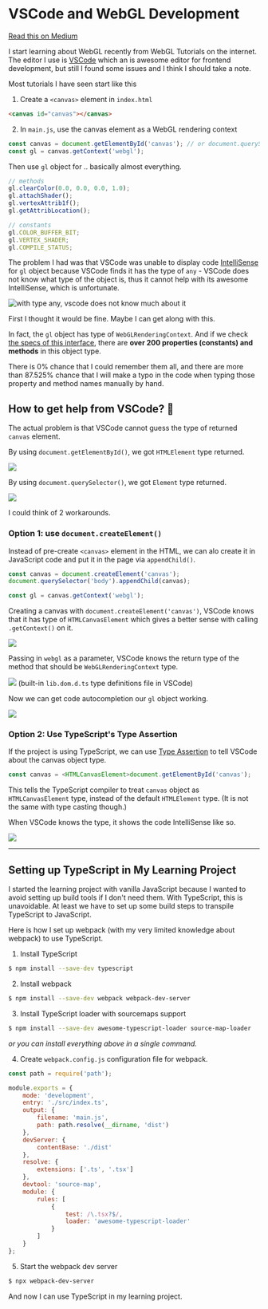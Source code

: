 # VSCode and WebGL Development

[Read this on Medium](https://medium.com/@armno/vscode-and-webgl-development-dfc17bba52ed)

I start learning about WebGL recently from WebGL Tutorials on the internet.
The editor I use is [VSCode](https://code.visualstudio.com/) which an is awesome editor for frontend development,
but still I found some issues and I think I should take a note.

Most tutorials I have seen start like this

1. Create a `<canvas>` element in `index.html`

```html
<canvas id="canvas"></canvas>
```

2. In `main.js`, use the canvas element as a WebGL rendering context

```js
const canvas = document.getElementById('canvas'); // or document.querySelector('#canvas')
const gl = canvas.getContext('webgl');
```

Then use `gl` object for .. basically almost everything.

```js
// methods
gl.clearColor(0.0, 0.0, 0.0, 1.0);
gl.attachShader();
gl.vertexAttrib1f();
gl.getAttribLocation();

// constants
gl.COLOR_BUFFER_BIT;
gl.VERTEX_SHADER;
gl.COMPILE_STATUS;
```

The problem I had was that VSCode was unable to display code [IntelliSense](https://code.visualstudio.com/docs/editor/intellisense)
for `gl` object because VSCode finds it has the type of `any` -
VSCode does not know what type of the object is, thus it cannot help with its awesome IntelliSense, which is unfortunate.

![with type any, vscode does not know much about it](gl-any.png)

First I thought it would be fine. Maybe I can get along with this.

In fact, the `gl` object has type of `WebGLRenderingContext`. And if we check [the specs of this interface](https://www.khronos.org/registry/webgl/specs/latest/1.0/#5.14),
there are **over 200 properties (constants) and methods** in this object type.

There is 0% chance that I could remember them all,
and there are more than 87.525% chance that I will make a typo in the code when typing those property and method names manually by hand.

## How to get help from VSCode? 🤔

The actual problem is that VSCode cannot guess the type of returned `canvas` element.

By using `document.getElementById()`, we got `HTMLElement` type returned.

![](get-element-by-id-return.png)

By using `document.querySelector()`, we got `Element` type returned.

![](query-selector-return.png)

I could think of 2 workarounds.

### Option 1: use `document.createElement()`

Instead of pre-create `<canvas>` element in the HTML, we can alo create it in JavaScript code and put it in the page via `appendChild()`.

```js
const canvas = document.createElement('canvas');
document.querySelector('body').appendChild(canvas);

const gl = canvas.getContext('webgl');
```

Creating a canvas with `document.createElement('canvas')`,
VSCode knows that it has type of `HTMLCanvasElement` which gives a better sense with calling `.getContext()` on it.

![](gl-with-correct-type.png)

Passing in `webgl` as a parameter, VSCode knows the return type of the method that should be `WebGLRenderingContext` type.

![](dom-defs.png)
(built-in `lib.dom.d.ts` type definitions file in VSCode)

Now we can get code autocompletion our `gl` object working.

![](intel-works.png)

### Option 2: Use TypeScript's Type Assertion

If the project is using TypeScript, we can use [Type Assertion](https://www.typescriptlang.org/docs/handbook/basic-types.html) to tell VSCode about the canvas object type.

```ts
const canvas = <HTMLCanvasElement>document.getElementById('canvas');
```

This tells the TypeScript compiler to treat `canvas` object as `HTMLCanvasElement` type, instead of the default `HTMLElement` type. (It is not the same with type casting though.)

When VSCode knows the type, it shows the code IntelliSense like so.

![](type-assertion.png)

---

## Setting up TypeScript in My Learning Project

I started the learning project with vanilla JavaScript because I wanted to avoid setting up build tools if I don't need them.
With TypeScript, this is unavoidable. At least we have to set up some build steps to transpile TypeScript to JavaScript.

Here is how I set up webpack (with my very limited knowledge about webpack) to use TypeScript.

1. Install TypeScript

```sh
$ npm install --save-dev typescript
```

2. Install webpack

```sh
$ npm install --save-dev webpack webpack-dev-server
```

3. Install TypeScript loader with sourcemaps support

```sh
$ npm install --save-dev awesome-typescript-loader source-map-loader
```

_or you can install everything above in a single command._

4. Create `webpack.config.js` configuration file for webpack.

```js
const path = require('path');

module.exports = {
	mode: 'development',
	entry: './src/index.ts',
	output: {
		filename: 'main.js',
		path: path.resolve(__dirname, 'dist')
	},
	devServer: {
		contentBase: './dist'
	},
	resolve: {
		extensions: ['.ts', '.tsx']
	},
	devtool: 'source-map',
	module: {
		rules: [
			{
				test: /\.tsx?$/,
				loader: 'awesome-typescript-loader'
			}
		]
	}
};
```

5. Start the webpack dev server

```sh
$ npx webpack-dev-server
```

And now I can use TypeScript in my learning project.
